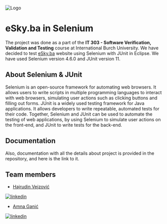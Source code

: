 ![Logo](https://scholarship.ibu.edu.ba/assets/img/logo-burch-small.png)
# eSky.ba in Selenium
The project was done as a part of the **IT 303 -  Software Verification, Validation and Testing** course at International Burch University. We have decided to test [eSky.ba](https://www.esky.ba/) website using Selenium with JUnit in Eclipse. We have used Selenium version 4.6.0 and JUnit version 11. 

## About Selenium & JUnit
Selenium is an open-source framework for automating web browsers. It allows users to write scripts in multiple programming languages to interact with web browsers, simulating user actions such as clicking buttons and filling out forms. JUnit is a widely used testing framework for Java applications. It allows developers to write repeatable, automated tests for their code. Together, Selenium and JUnit can be used to automate the testing of web applications, by using Selenium to simulate user actions on the front-end, and JUnit to write tests for the back-end.

## Documentation
Also, documentation with all the details about project is provided in the repository, and here is the link to it.

## Team members

- [Hajrudin Vejzović](https://github.com/hajrudinvejzovic) 

[![linkedin](https://img.shields.io/badge/linkedin-0A66C2?style=for-the-badge&logo=linkedin&logoColor=white)](https://www.linkedin.com/in/hajrudin-vejzovi%C4%87-9454a3240/)
- [Amna Ganić](https://github.com/ganicamna)

[![linkedin](https://img.shields.io/badge/linkedin-0A66C2?style=for-the-badge&logo=linkedin&logoColor=white)](https://www.linkedin.com/in/amnaganic07734/)




